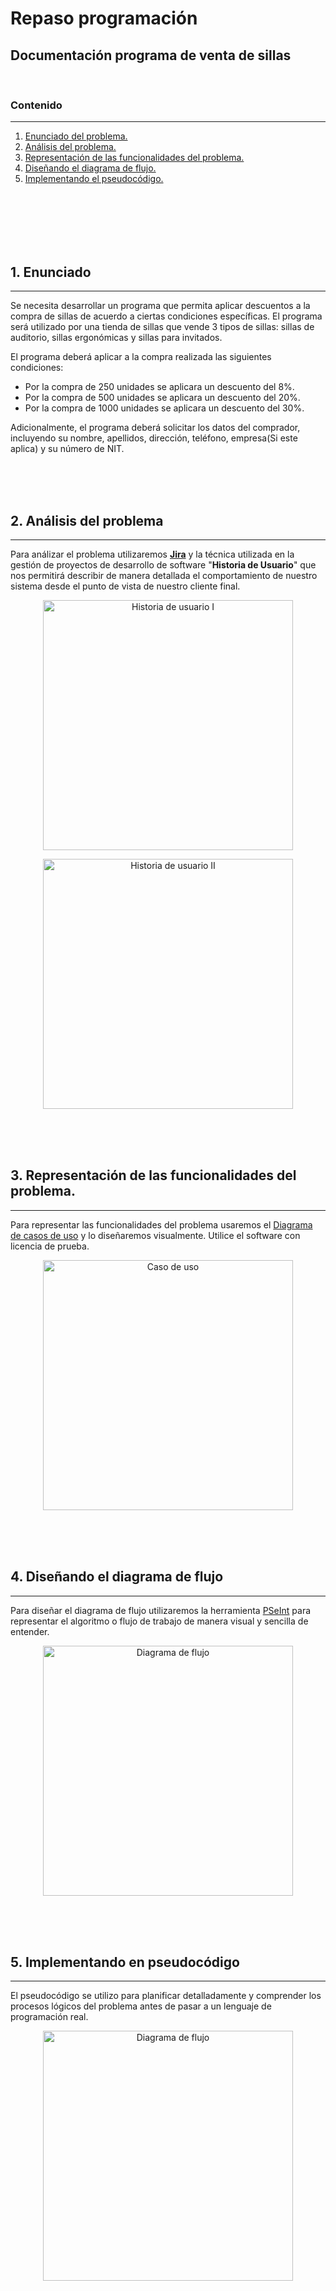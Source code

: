 # Repaso programación 

## Documentación programa de venta de sillas

<br>

### Contenido
---

1. [Enunciado del problema.](#1-enunciado)
2. [Análisis del problema.](#2-análisis-del-problema)
3. [Representación de las funcionalidades del problema.](#3-representación-de-las-funcionalidades-del-problema)
4. [Diseñando el diagrama de flujo.](#4-diseñando-el-diagrama-de-flujo)
5. [Implementando el pseudocódigo.](#5-implementando-en-pseudocódigo)

<br>
<br>
<br>
<br>
<br>

## 1. Enunciado
---

Se necesita desarrollar un programa que permita aplicar descuentos a la compra de sillas de acuerdo a ciertas condiciones específicas. El programa será utilizado por una tienda de sillas que vende 3 tipos de sillas: sillas de auditorio, sillas ergonómicas y sillas para invitados.

El programa deberá aplicar a la compra realizada las siguientes condiciones:

- Por la compra de 250 unidades se aplicara un descuento del 8%.
- Por la compra de 500 unidades se aplicara un descuento del 20%.
- Por la compra de 1000 unidades se aplicara un descuento del 30%.

Adicionalmente, el programa deberá solicitar los datos del comprador, incluyendo su nombre, apellidos, dirección, teléfono, empresa(Si este aplica) y su número de NIT.



<br>
<br>
<br>

## 2. Análisis del problema
---

Para análizar el problema utilizaremos [**Jira**](https://www.atlassian.com/es/software/jira) y la técnica utilizada en la gestión de proyectos de desarrollo de software "**Historia de Usuario**" que nos permitirá describir de manera detallada el comportamiento de nuestro sistema desde el punto de vista de nuestro cliente final.

<p align="center">
<img src="./img/jira2.PNG" alt="Historia de usuario I" width="400"/>
</p>

<p align="center">
<img src="./img/jira3.PNG" alt="Historia de usuario II" width="400"/>
</p>

<br>
<br>
<br>

## 3. Representación de las funcionalidades del problema.
---

Para representar las funcionalidades del problema usaremos el [Diagrama de casos de uso](https://diagramasuml.com/casos-de-uso/) y lo diseñaremos visualmente. Utilice el software con licencia de prueba.

<p align = "center">
<img src="./img/CasoUso1.PNG" alt="Caso de uso" width="400"/>
</p>

<br>
<br>
<br>

## 4. Diseñando el diagrama de flujo
---


Para diseñar el diagrama de flujo utilizaremos la herramienta [PSeInt](https://pseint.sourceforge.net/) para representar el algoritmo o flujo de trabajo de manera visual y sencilla de entender.

<p align = "center">
<img src="./img/seudo.png" alt="Diagrama de flujo" width="400"/>
</p>

<br>
<br>
<br>

## 5. Implementando en pseudocódigo
---

El pseudocódigo se utilizo para planificar detalladamente y comprender los procesos lógicos del problema antes de pasar a un lenguaje de programación real.

<p align = "center">
<img src="./img/pseudocod.png" alt="Diagrama de flujo" width="400"/>
</p>









